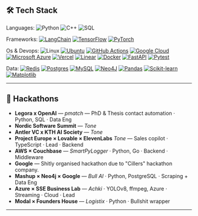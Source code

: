 ## 🛠 Tech Stack
Languages:
![Python](https://img.shields.io/badge/Python-3776AB?logo=python&logoColor=white)
![C++](https://img.shields.io/badge/C++-00599C?logo=c%2B%2B&logoColor=white)
![SQL](https://img.shields.io/badge/SQL-336791?logo=postgresql&logoColor=white)

Frameworks:
[![LangChain](https://img.shields.io/badge/LangChain-1c3c3c.svg?logo=langchain&logoColor=white)](#)
[![TensorFlow](https://img.shields.io/badge/TensorFlow-ff8f00?logo=tensorflow&logoColor=white)](#)
[![PyTorch](https://img.shields.io/badge/PyTorch-ee4c2c?logo=pytorch&logoColor=white)](#)

Os & Devops:
![Linux](https://img.shields.io/badge/Linux-FCC624?logo=linux&logoColor=white)
[![Ubuntu](https://img.shields.io/badge/Ubuntu-E95420?logo=ubuntu&logoColor=white)](#)
[![GitHub Actions](https://img.shields.io/badge/GitHub_Actions-2088FF?logo=github-actions&logoColor=white)](#)
[![Google Cloud](https://img.shields.io/badge/Google%20Cloud-%234285F4.svg?logo=google-cloud&logoColor=white)](#)
[![Microsoft Azure](https://custom-icon-badges.demolab.com/badge/Microsoft%20Azure-0089D6?logo=msazure&logoColor=white)](#)
[![Vercel](https://img.shields.io/badge/Vercel-%23000000.svg?logo=vercel&logoColor=white)](#)
[![Linear](https://img.shields.io/badge/Linear-5E6AD2?logo=linear&logoColor=fff)](#)
[![Docker](https://img.shields.io/badge/Docker-2496ED?logo=docker&logoColor=fff)](#)
[![FastAPI](https://img.shields.io/badge/FastAPI-009485.svg?logo=fastapi&logoColor=white)](#)
[![Pytest](https://img.shields.io/badge/Pytest-fff?logo=pytest&logoColor=000)](#)

Data:
[![Redis](https://img.shields.io/badge/Redis-%23DD0031.svg?logo=redis&logoColor=white)](#)
[![Postgres](https://img.shields.io/badge/Postgres-%23316192.svg?logo=postgresql&logoColor=white)](#)
[![MySQL](https://img.shields.io/badge/MySQL-4479A1?logo=mysql&logoColor=fff)](#)
[![Neo4J](https://img.shields.io/badge/Neo4j-008CC1?logo=neo4j&logoColor=white)](#)
[![Pandas](https://img.shields.io/badge/Pandas-150458?logo=pandas&logoColor=fff)](#)
[![Scikit-learn](https://img.shields.io/badge/-scikit--learn-%23F7931E?logo=scikit-learn&logoColor=white)](#)
[![Matplotlib](https://custom-icon-badges.demolab.com/badge/Matplotlib-71D291?logo=matplotlib&logoColor=fff)](#)

---

## 🚀 Hackathons
- **Legora x OpenAI** — *pmatch* — PhD & Thesis contact automation · Python, SQL · Data Eng  
- **Nordic Software Summit** — *Tone*  
- **Antler VC x KTH AI Society** — *Tone*  
- **Project Europe × Lovable × ElevenLabs** *Tone* — Sales copilot · TypeScript · Lead · Backend  
- **AWS × Couchbase** — *SmartPyLogger* · Python, Go · Backend · Middleware  
- **Google** — Shitly organised hackathon due to "Cillers" hackathon company.
- **Mashup × Neo4j × Google** — *Bull AI* · Python, PostgreSQL · Scraping + Data Eng  
- **Azure × SSE Business Lab** — *Achki* · YOLOv8, ffmpeg, Azure · Streaming · Cloud · Lead 
- **Modal × Founders House** — *Logistix* · Python · Bullshit wrapper
---
